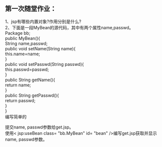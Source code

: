 第一次随堂作业：
--------------

1、jsp有哪些内置对象?作用分别是什么?                        <br>
2、下面是一段MyBean的源代码，其中有两个属性name,passwd。    <br>
Package bb;                                              <br>
public MyBean(){                                         <br>
String name,passwd;                                      <br>
public void setName(String name){                        <br>
this.name=name;                                          <br>
}                                                        <br>
public void setPasswd(String passwd){                    <br>
this.passwd=passwd;                                      <br>
}                                                        <br>
public String getName(){                                 <br>
return name;                                             <br>
}                                                        <br>
public String getPasswd(){                               <br>
return passwd;                                           <br>
}                                                        <br>
}                                                        <br>
编写简单的<form>提交name, passwd参数给get.jsp。            <br>
使用< jsp:useBean class= "bb.MyBean" id= "bean" />编写get.jsp获取并显示name, passwd参数。  <br>
